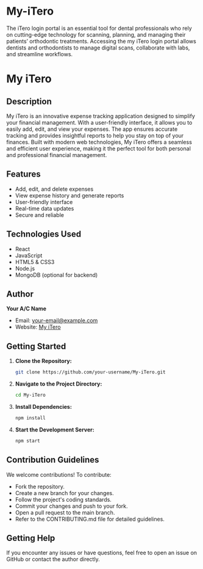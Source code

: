 # My-iTero
The iTero login portal is an essential tool for dental professionals who rely on cutting-edge technology for scanning, planning, and managing their patients’ orthodontic treatments. Accessing the my iTero login portal allows dentists and orthodontists to manage digital scans, collaborate with labs, and streamline workflows.
# My iTero

## Description
My iTero is an innovative expense tracking application designed to simplify your financial management. With a user-friendly interface, it allows you to easily add, edit, and view your expenses. The app ensures accurate tracking and provides insightful reports to help you stay on top of your finances. Built with modern web technologies, My iTero offers a seamless and efficient user experience, making it the perfect tool for both personal and professional financial management.

## Features
- Add, edit, and delete expenses
- View expense history and generate reports
- User-friendly interface
- Real-time data updates
- Secure and reliable

## Technologies Used
- React
- JavaScript
- HTML5 & CSS3
- Node.js
- MongoDB (optional for backend)

## Author
**Your A/C Name**
- Email: your-email@example.com
- Website: [My iTero](https://www.my-itero.com)

## Getting Started
1. **Clone the Repository:**
    ```sh
    git clone https://github.com/your-username/My-iTero.git
    ```

2. **Navigate to the Project Directory:**
    ```sh
    cd My-iTero
    ```

3. **Install Dependencies:**
    ```sh
    npm install
    ```

4. **Start the Development Server:**
    ```sh
    npm start
    ```

## Contribution Guidelines
We welcome contributions! To contribute:

- Fork the repository.
- Create a new branch for your changes.
- Follow the project's coding standards.
- Commit your changes and push to your fork.
- Open a pull request to the main branch.
- Refer to the CONTRIBUTING.md file for detailed guidelines.

## Getting Help
If you encounter any issues or have questions, feel free to open an issue on GitHub or contact the author directly.
